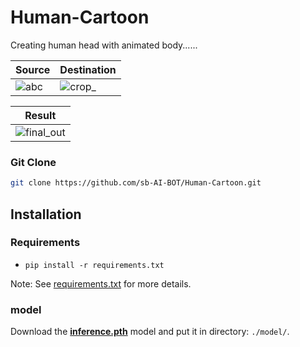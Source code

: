# Human-Cartoon

Creating human head with animated body......

| Source | Destination |
| --- | --- |
|![abc](https://user-images.githubusercontent.com/67555058/109465470-3f3f7480-7a8e-11eb-8e25-db00fff7ae07.jpg)|![crop_](https://user-images.githubusercontent.com/67555058/109465539-58e0bc00-7a8e-11eb-9349-84c7cdae73ea.jpg)|

| Result |
| --- |
|![final_out](https://user-images.githubusercontent.com/67555058/109465974-018f1b80-7a8f-11eb-9f61-da44c70c2383.jpg)|


### Git Clone
```sh
git clone https://github.com/sb-AI-BOT/Human-Cartoon.git
```



## Installation
### Requirements
* `pip install -r requirements.txt`

Note: See [requirements.txt](requirements.txt) for more details.


### model
Download the [**inference.pth**](https://drive.google.com/file/d/1eUe18HoH05p0yFUd_sN6GXdTj82aW0m9/view?usp=sharing) model and put it in directory: ```./model/```.

